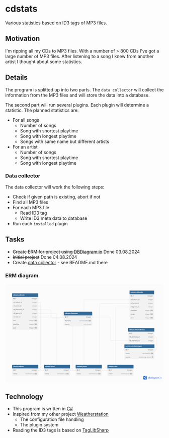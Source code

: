 # cdstats

Various statistics based on ID3 tags of MP3 files.

## Motivation

I'm ripping all my CDs to MP3 files. With a number of > 800 CDs I've got a large number of MP3 files. After listening to a song I knew from another artist I thought about some statistics.

## Details

The program is splitted up into two parts. The `data collector` will collect the information from the MP3 files and will store the data into a database.

The second part will run several plugins. Each plugin will determine a statistic. The planned statistics are:

- For all songs
  - Number of songs
  - Song with shortest playtime
  - Song with longest playtime
  - Songs with same name but different artists
- For an artist
  - Number of songs
  - Song with shortest playtime
  - Song with longest playtime

### Data collector

The data collector will work the following steps:

- Check if given path is existing, abort if not
- Find all MP3 files
- For each MP3 file
  - Read ID3 tag
  - Write ID3 meta data to database
- Run each `installed` plugin

## Tasks

- ~~Create ERM for project using [DBDiagram.io][tool_dbdiagram]~~ Done 03.08.2024
- ~~Initial project~~ Done 04.08.2024
- Create [data collector][app_datacollector] - see README.md there

### ERM diagram

![cdstats ERM diagram](./doc/cdstats.png "cdstats ERM diagram")

## Technology

- This program is written in [C#][code_c#]
- Inspired from my other project [Weatherstation][project_weatherstation]
  - The configuration file handling
  - The plugin system
- Reading the ID3 tags is based on [TagLibSharp][lib_taglibsharp]

[app_datacollector]: ./datacollector/README.md
[code_c#]: https://learn.microsoft.com/en-us/dotnet/csharp/tour-of-csharp/
[lib_taglibsharp]: https://github.com/mono/taglib-sharp
[project_weatherstation]: https://github.com/ThirtySomething/Weatherstation
[tool_dbdiagram]: https://dbdiagram.io/
